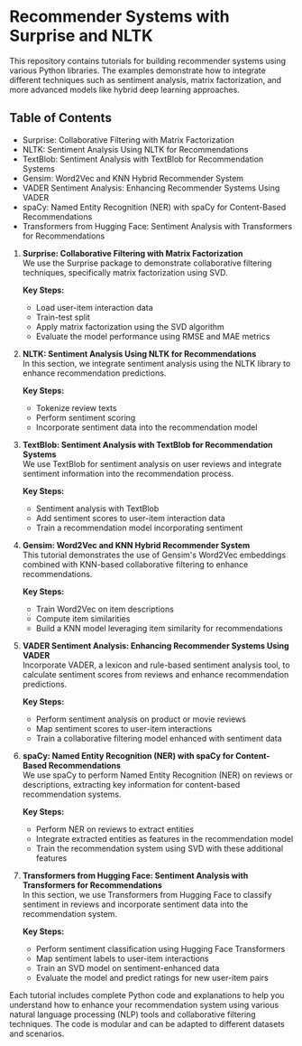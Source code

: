 # Recommender Systems with Surprise and NLTK

This repository contains tutorials for building recommender systems using various Python libraries. The examples demonstrate how to integrate different techniques such as sentiment analysis, matrix factorization, and more advanced models like hybrid deep learning approaches.

## Table of Contents
- Surprise: Collaborative Filtering with Matrix Factorization
- NLTK: Sentiment Analysis Using NLTK for Recommendations
- TextBlob: Sentiment Analysis with TextBlob for Recommendation Systems
- Gensim: Word2Vec and KNN Hybrid Recommender System
- VADER Sentiment Analysis: Enhancing Recommender Systems Using VADER
- spaCy: Named Entity Recognition (NER) with spaCy for Content-Based Recommendations
- Transformers from Hugging Face: Sentiment Analysis with Transformers for Recommendations

1. **Surprise: Collaborative Filtering with Matrix Factorization**  
   We use the Surprise package to demonstrate collaborative filtering techniques, specifically matrix factorization using SVD.

   **Key Steps:**
   - Load user-item interaction data
   - Train-test split
   - Apply matrix factorization using the SVD algorithm
   - Evaluate the model performance using RMSE and MAE metrics

2. **NLTK: Sentiment Analysis Using NLTK for Recommendations**  
   In this section, we integrate sentiment analysis using the NLTK library to enhance recommendation predictions.

   **Key Steps:**
   - Tokenize review texts
   - Perform sentiment scoring
   - Incorporate sentiment data into the recommendation model

3. **TextBlob: Sentiment Analysis with TextBlob for Recommendation Systems**  
   We use TextBlob for sentiment analysis on user reviews and integrate sentiment information into the recommendation process.

   **Key Steps:**
   - Sentiment analysis with TextBlob
   - Add sentiment scores to user-item interaction data
   - Train a recommendation model incorporating sentiment

4. **Gensim: Word2Vec and KNN Hybrid Recommender System**  
   This tutorial demonstrates the use of Gensim's Word2Vec embeddings combined with KNN-based collaborative filtering to enhance recommendations.

   **Key Steps:**
   - Train Word2Vec on item descriptions
   - Compute item similarities
   - Build a KNN model leveraging item similarity for recommendations

5. **VADER Sentiment Analysis: Enhancing Recommender Systems Using VADER**  
   Incorporate VADER, a lexicon and rule-based sentiment analysis tool, to calculate sentiment scores from reviews and enhance recommendation predictions.

   **Key Steps:**
   - Perform sentiment analysis on product or movie reviews
   - Map sentiment scores to user-item interactions
   - Train a collaborative filtering model enhanced with sentiment data

6. **spaCy: Named Entity Recognition (NER) with spaCy for Content-Based Recommendations**  
   We use spaCy to perform Named Entity Recognition (NER) on reviews or descriptions, extracting key information for content-based recommendation systems.

   **Key Steps:**
   - Perform NER on reviews to extract entities
   - Integrate extracted entities as features in the recommendation model
   - Train the recommendation system using SVD with these additional features

7. **Transformers from Hugging Face: Sentiment Analysis with Transformers for Recommendations**  
   In this section, we use Transformers from Hugging Face to classify sentiment in reviews and incorporate sentiment data into the recommendation system.

   **Key Steps:**
   - Perform sentiment classification using Hugging Face Transformers
   - Map sentiment labels to user-item interactions
   - Train an SVD model on sentiment-enhanced data
   - Evaluate the model and predict ratings for new user-item pairs

Each tutorial includes complete Python code and explanations to help you understand how to enhance your recommendation system using various natural language processing (NLP) tools and collaborative filtering techniques. The code is modular and can be adapted to different datasets and scenarios.


